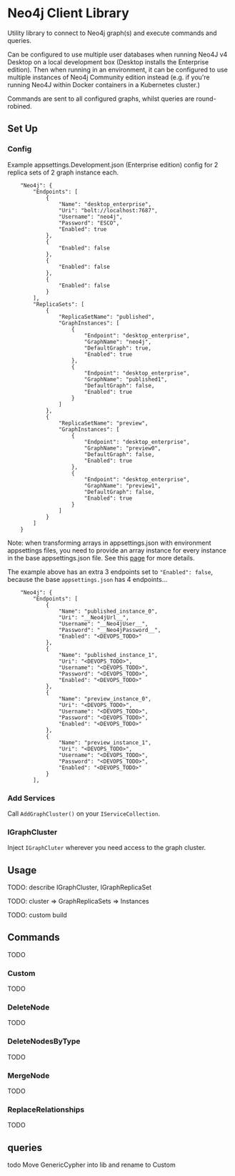 ﻿# Neo4j Client Library

Utility library to connect to Neo4j graph(s) and execute commands and queries.

Can be configured to use multiple user databases when running Neo4J v4 Desktop on a local development box (Desktop installs the Enterprise edition). Then when running in an environment, it can be configured to use multiple instances of Neo4j Community edition instead (e.g. if you're running Neo4J within Docker containers in a Kubernetes cluster.)

Commands are sent to all configured graphs, whilst queries are round-robined.

## Set Up

### Config

Example appsettings.Development.json (Enterprise edition) config for 2 replica sets of 2 graph instance each.

```
    "Neo4j": {
        "Endpoints": [
            {
                "Name": "desktop_enterprise",
                "Uri": "bolt://localhost:7687",
                "Username": "neo4j",
                "Password": "ESCO",
                "Enabled": true
            },
            {
                "Enabled": false
            },
            {
                "Enabled": false
            },
            {
                "Enabled": false
            }
        ],
        "ReplicaSets": [
            {
                "ReplicaSetName": "published",
                "GraphInstances": [
                    {
                        "Endpoint": "desktop_enterprise",
                        "GraphName": "neo4j",
                        "DefaultGraph": true,
                        "Enabled": true
                    },
                    {
                        "Endpoint": "desktop_enterprise",
                        "GraphName": "published1",
                        "DefaultGraph": false,
                        "Enabled": true
                    }
                ]
            },
            {
                "ReplicaSetName": "preview",
                "GraphInstances": [
                    {
                        "Endpoint": "desktop_enterprise",
                        "GraphName": "preview0",
                        "DefaultGraph": false,
                        "Enabled": true
                    },
                    {
                        "Endpoint": "desktop_enterprise",
                        "GraphName": "preview1",
                        "DefaultGraph": false,
                        "Enabled": true
                    }
                ]
            }
        ]
    }
```

Note: when transforming arrays in appsettings.json with environment appsettings files, you need to provide an array instance for every instance in the base appsettings.json file. See this [page](https://rimdev.io/avoiding-aspnet-core-configuration-pitfalls-with-array-values/) for more details.

The example above has an extra 3 endpoints set to `"Enabled": false`, because the base `appsettings.json` has 4 endpoints...

```
    "Neo4j": {
        "Endpoints": [
            {
                "Name": "published_instance_0",
                "Uri": "__Neo4jUrl__",
                "Username": "__Neo4jUser__",
                "Password": "__Neo4jPassword__",
                "Enabled": "<DEVOPS_TODO>"
            },
            {
                "Name": "published_instance_1",
                "Uri": "<DEVOPS_TODO>",
                "Username": "<DEVOPS_TODO>",
                "Password": "<DEVOPS_TODO>",
                "Enabled": "<DEVOPS_TODO>"
            },
            {
                "Name": "preview_instance_0",
                "Uri": "<DEVOPS_TODO>",
                "Username": "<DEVOPS_TODO>",
                "Password": "<DEVOPS_TODO>",
                "Enabled": "<DEVOPS_TODO>"
            },
            {
                "Name": "preview_instance_1",
                "Uri": "<DEVOPS_TODO>",
                "Username": "<DEVOPS_TODO>",
                "Password": "<DEVOPS_TODO>",
                "Enabled": "<DEVOPS_TODO>"
            }
        ],
```

### Add Services

Call `AddGraphCluster()` on your `IServiceCollection`.

### IGraphCluster

Inject `IGraphCluter` wherever you need access to the graph cluster.

## Usage

TODO: describe IGraphCluster, IGraphReplicaSet

TODO: cluster => GraphReplicaSets => Instances

TODO: custom build

## Commands

TODO

### Custom

TODO

### DeleteNode

TODO

### DeleteNodesByType

TODO

### MergeNode

TODO

### ReplaceRelationships

TODO

## queries

todo Move GenericCypher into lib and rename to Custom
